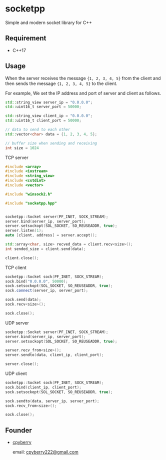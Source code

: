 # socketpp

Simple and modern socket library for C++

## Requirement

* C++17

## Usage

When the server receives the message `{1, 2, 3, 4, 5}` from the client and then sends the message `{1, 2, 3, 4, 5}` to the client.

For example, We set the IP address and port of server and client as follows.

```c++
std::string_view server_ip = "0.0.0.0";
std::uint16_t server_port = 50000;

std::string_view client_ip = "0.0.0.0";
std::uint16_t client_port = 50000;

// data to send to each other
std::vector<char> data = {1, 2, 3, 4, 5};

// buffer size when sending and receiving
int size = 1024
```

TCP server

```c++
#include <array>
#include <iostream>
#include <string_view>
#include <cstdint>
#include <vector>

#include "winsock2.h"

#include "socketpp.hpp"


socketpp::Socket server(PF_INET, SOCK_STREAM);
server.bind(server_ip, server_port);
server.setsockopt(SOL_SOCKET, SO_REUSEADDR, true);
server.listen(1);
auto [client, address] = server.accept();

std::array<char, size> recved_data = client.recv<size>();
int sended_size = client.send(data);

client.close();
```

TCP client

```c++
socketpp::Socket sock(PF_INET, SOCK_STREAM);
sock.bind("0.0.0.0", 50000);
sock.setsockopt(SOL_SOCKET, SO_REUSEADDR, true);
sock.connect(server_ip, server_port);

sock.send(data);
sock.recv<size>();

sock.close();
```

UDP server

```c++
socketpp::Socket server(PF_INET, SOCK_STREAM);
server.bind(server_ip, server_port);
server.setsockopt(SOL_SOCKET, SO_REUSEADDR, true);

server.recv_from<size>();
server.sendto(data, client_ip, client_port);

server.close();
```

UDP client

```c++
socketpp::Socket sock(PF_INET, SOCK_STREAM);
sock.bind(client_ip, client_port);
sock.setsockopt(SOL_SOCKET, SO_REUSEADDR, true);

sock.sendto(data, server_ip, server_port);
sock.recv_from<size>();

sock.close();
```

## Founder

* [cpyberry](https://github.com/cpyberry)

	email: cpyberry222@gmail.com
